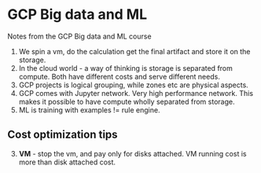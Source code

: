 # GCP Big data and ML 
Notes from the GCP Big data and ML course

1. We spin a vm, do the calculation get the final artifact and store it on the storage.
2. In the cloud world - a way of thinking is storage is separated from compute. Both have different costs and serve different needs.
3. GCP projects is logical grouping, while zones etc are physical aspects.
4. GCP comes with Jupyter network. Very high performance network. This makes it possible to have compute wholly separated from storage.
5. ML is training with examples != rule engine.	

## Cost optimization tips
3.  **VM** - stop the vm, and pay only for disks attached. VM running cost is more than disk attached cost.
<!--stackedit_data:
eyJoaXN0b3J5IjpbLTIzMTA1ODQxNSwtNjgxNjQ1ODE3LC01OD
kxOTQzODQsLTE2NDkxNjczOTYsLTI0OTQ5NDI0NSw4NTkzNzA3
MSwtNTM1MTQ1ODU3XX0=
-->